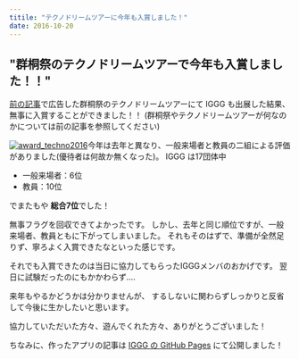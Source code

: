 ```yaml
---
titile: "テクノドリームツアーに今年も入賞しました！"
date: 2016-10-20
---
```


## "群桐祭のテクノドリームツアーで今年も入賞しました！！"

[前の記事](//www.iggg.org/news/exhibit_guntohfes_2016/)で広告した群桐祭のテクノドリームツアーにて IGGG も出展した結果、無事に入賞することができました！！
(群桐祭やテクノドリームツアーが何なのかについては前の記事を参照してください)

[![award_techno2016](//www.iggg.org/wp-content/uploads/2016/10/award_techno2016-225x300.jpg)](//www.iggg.org/wp-content/uploads/2016/10/award_techno2016.jpg)今年は去年と異なり、一般来場者と教員の二組による評価がありました(優待者は何故か無くなった)。
IGGG は17団体中

* 一般来場者：6位
* 教員：10位

でまたもや **総合7位**でした！

無事フラグを回収できてよかったです。
しかし、去年と同じ順位ですが、一般来場者、教員ともに下がってしまいました。
それもそのはずで、準備が全然足りず、寧ろよく入賞できたなといった感じです。

それでも入賞できたのは当日に協力してもらったIGGGメンバのおかげです。
翌日に試験だったのにもかかわらず....

来年もやるかどうかは分かりませんが、
するしないに関わらずしっかりと反省して今後に生かしたいと思います。

協力していただいた方々、遊んでくれた方々、ありがとうございました！

ちなみに、作ったアプリの記事は [IGGG の GitHub Pages](http://iggg.github.io/) にて公開しました！